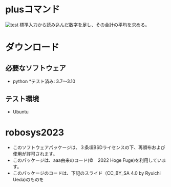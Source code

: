 # plusコマンド
[![test](https://github.com/reimakumamoto/robosys2023/actions/workflows/test.yml/badge.svg)](https://github.com/reimakumamoto/robosys2023/actions/workflows/test.yml)
標準入力から読み込んだ数字を足し、その合計の平均を求める。

# ダウンロード

## 必要なソフトウェア
* python
  *テスト済み: 3.7～3.10

## テスト環境
* Ubuntu

# robosys2023
* このソフトウェアパッケージは、３条項BSDライセンスの下、再頒布および使用が許可されます。
* このパッケージは、aaa由来のコード(©　2022 Hoge Fuge)を利用しています。
* このパッケージのコードは、下記のスライド（CC_BY_SA 4.0 by Ryuichi Ueda)のものを 
